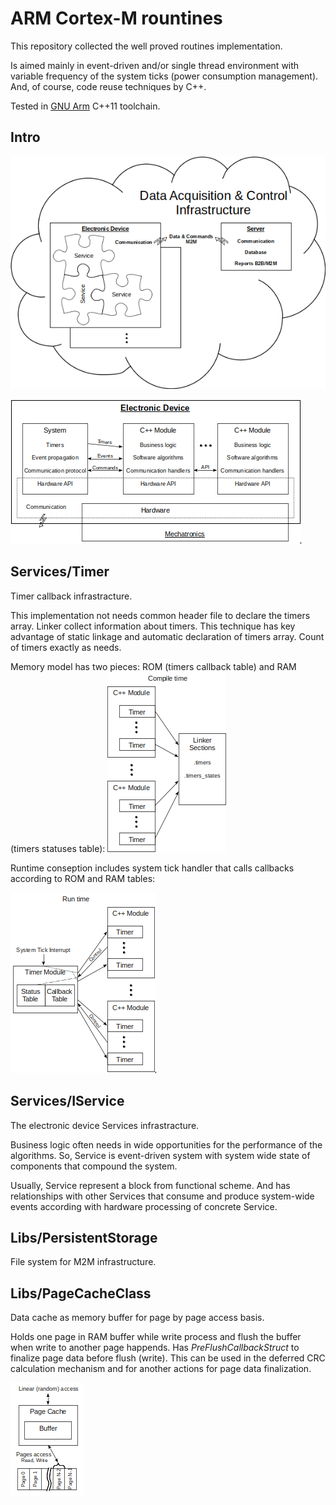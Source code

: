 # ARM Cortex-M rountines
This repository collected the well proved routines implementation.

Is aimed mainly in event-driven and/or single thread environment with variable frequency of the system ticks (power consumption management).
And, of course, code reuse techniques by С++.

Tested in [GNU Arm](https://developer.arm.com/open-source/gnu-toolchain/gnu-rm/downloads) C++11 toolchain.

## Intro

![](/images/block-diagram.png)

![](/images/block-diagram2.png)

## Services/Timer
Timer callback infrastracture.

This implementation not needs common header file to declare the timers array. Linker collect information about timers. This technique has key advantage of static linkage and automatic declaration of timers array. Count of timers exactly as needs.

Memory model has two pieces: ROM (timers callback table) and RAM (timers statuses table):
![](/images/timer.png)

Runtime conseption includes system tick handler that calls callbacks according to ROM and RAM tables:

![](/images/timer2.png)

## Services/IService
The electronic device Services infrastracture.

Business logic often needs in wide opportunities for the performance of the algorithms. So, Service is event-driven system with system wide state of components that compound the system.

Usually, Service represent a block from functional scheme. And has relationships with other Services that consume and produce system-wide events according with hardware processing of concrete Service.

## Libs/PersistentStorage
File system for M2M infrastructure.

## Libs/PageCacheClass
Data cache as memory buffer for page by page access basis.

Holds one page in RAM buffer while write process and flush the buffer when write to another page happends. Has *PreFlushCallbackStruct* to finalize page data before flush (write). This can be used in the deferred CRC calculation mechanism and for another actions for page data finalization.

![](/images/page-cache.png)

